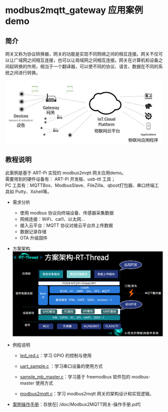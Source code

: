 # modbus2mqtt_gateway 应用案例 demo

## 简介

网关又称为协议转换器，网关的功能是实现不同网络之间的相互连接。网关不仅可以让广域网之间相互连接，也可以让局域网之间相互连接。网关在计算机和设备之间起转换的作用，相当于一个翻译器，可以使不同的协议、语言、数据在不同的系统之间进行转换。

![gateway](./doc/picture/gateway.png)

## 教程说明

此案例是基于 ART-Pi 实现的 modbus2mqtt 网关应用demo。   
需要用到的硬件设备有： ART-Pi 开发板、usb-ttl 工具；   
PC 工具有：MQTTBox、ModbusSlave、FileZilla、qboot打包器、串口终端工具如 Putty、Xshell等。

- 需求分析
    - 使用 modbus 协议向终端设备、传感器采集数据
    - 网络连接：WiFi、cat1、以太网...
    - 接入云平台：MQTT 协议对接云平台并上传数据
    - 数据记录存储
    - OTA 升级固件

- 方案架构
    ![方案架构](./doc/picture/方案架构.png)

- 例程说明
    - [led_red.c](./sample/led_red.c)：学习 GPIO 的控制与使用

    - [uart_sample.c](./sample/uart_sample.c) ：学习串口设备的使用方式

    - [sample_mb_master.c](./sample/sample_mb_master.c)：学习基于 freemodbus 软件包的 modbus-master 使用方式

    - [modbus2mqtt.c](./sample/modbus2mqtt.c)：学习 modbus2mqtt 网关的架构设计和实现逻辑。

- [案例操作手册](./doc/Modbus2MQTT网关-操作手册.pdf)：存放在[ /doc/Modbus2MQTT网关-操作手册.pdf]
